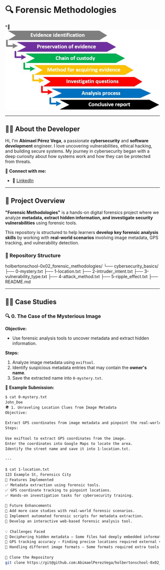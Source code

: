 # 🔍 Forensic Methodologies  
  
*📌 ![Forensic Analysis](cybersec-repo3.png) 

---

## 👨‍💻 About the Developer  

Hi, I'm **Abimael Pérez Vega**, a passionate **cybersecurity** and **software development** engineer. I love uncovering vulnerabilities, ethical hacking, and building secure systems. My journey in cybersecurity began with a deep curiosity about how systems work and how they can be protected from threats.  

📌 **Connect with me:**  
- 🔗 [LinkedIn](https://www.linkedin.com/in/abimael-perez-vega-8870b6320/)   

---

## 📜 Project Overview  

**"Forensic Methodologies"** is a hands-on digital forensics project where we analyze **metadata, extract hidden information, and investigate security vulnerabilities** using forensic tools.  

This repository is structured to help learners **develop key forensic analysis skills** by working with **real-world scenarios** involving image metadata, GPS tracking, and vulnerability detection.  

### **📂 Repository Structure**  

holbertonschool-0x02_forensic_methodologies/ └── cybersecurity_basics/ ├── 0-mystery.txt ├── 1-location.txt ├── 2-intruder_intent.txt ├── 3-vulnerability_type.txt ├── 4-attack_method.txt ├── 5-ripple_effect.txt ├── README.md

---

## 🕵️‍♂️ Case Studies  

### 🔍 **0. The Case of the Mysterious Image**  

**Objective:**  
- Use forensic analysis tools to uncover metadata and extract hidden information.  

**Steps:**  
1. Analyze image metadata using `exiftool`.  
2. Identify suspicious metadata entries that may contain the **owner's name**.  
3. Save the extracted name into `0-mystery.txt`.  

💾 **Example Submission:**  
```sh
$ cat 0-mystery.txt
John_Doe
🌍 1. Unraveling Location Clues from Image Metadata
Objective:

Extract GPS coordinates from image metadata and pinpoint the real-world location.
Steps:

Use exiftool to extract GPS coordinates from the image.
Enter the coordinates into Google Maps to locate the area.
Identify the street name and save it into 1-location.txt.

---

$ cat 1-location.txt
123 Example St, Forensics City
🚀 Features Implemented
✅ Metadata extraction using forensic tools.
✅ GPS coordinate tracking to pinpoint locations.
✅ Hands-on investigation tasks for cybersecurity training.

🔮 Future Enhancements
📌 Add more case studies with real-world forensic scenarios.
📌 Implement automated forensic scripts for metadata extraction.
📌 Develop an interactive web-based forensic analysis tool.

💡 Challenges Faced
🔸 Deciphering hidden metadata – Some files had deeply embedded information.
🔸 GPS tracking accuracy – Finding precise locations required external verification.
🔸 Handling different image formats – Some formats required extra tools to extract data.

🔗 Clone the Repository
git clone https://git@github.com:AbimaelPerezVega/holbertonschool-0x02_forensic_methodologies.git
